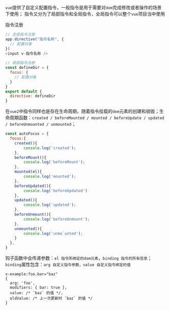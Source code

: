 `vue`提供了自定义配置指令，一般指令是用于需要对`dom`完成修改或者操作的场景下使用；
指令又分为了局部指令和全局指令，全局指令可以整个`vue`项目当中使用

指令注册

```javascript
// 全局指令注册
app.directive("指令名称", {
  // 配置对象
})
<input v-指令名称 />
  
// 局部指令注册
const defineDir = {
  focus: {
    // 配置对象
  }
}
export default {
  directive: defineDir
}
```

在`vue2`中指令同样也是存在生命周期，随着指令挂载的`dom`元素的创建和销毁；生命周期函数：`created / beforeMounted / mounted / beforeUpdate / updated / beforeUnmounted / unmounted`；

```javascript
const autoFocus = {
  focus:{
    created(){
     	console.log('created');
    },
    beforeMount(){
     	console.log('beforeMount');
    },
    mounted(el){
     	console.log('mounted');
    },
    beforeUpdated(){
     	console.log('beforeUpdated')
    },
    updated(){
     	console.log('updated');
    },
    beforeUnmount(){
     	console.log('beforeUnmount');
    },
    unmounted(){
     	console.log('unmo`unted');
    }
  },
}
```

钩子函数中会传递参数：`el 指令所绑定的dom元素`，`binding 指令的所有信息`；
`binding`属性包含：`arg 自定义指令参数，value 自定义指令绑定的值`

```
v-example:foo.bar="baz"
{
  arg: 'foo',
  modifiers: { bar: true },
  value: /* `baz` 的值 */,
  oldValue: /* 上一次更新时 `baz` 的值 */
}
```